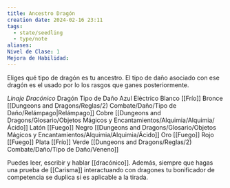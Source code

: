 ```yaml
---
title: Ancestro Dragón
creation date: 2024-02-16 23:11
tags:
  - state/seedling
  - type/note
aliases: 
Nivel de Clase: 1
Mejora de Habilidad:
---
```


Eliges qué tipo de dragón es tu ancestro. El tipo de daño asociado con ese dragón es el usado por lo los rasgos que ganes posteriormente.

*Linaje Dracónico*
Dragón                     Tipo de Daño
Azul                          Eléctrico
Blanco                      [[Frío]]
Bronce                      [[Dungeons and Dragons/Reglas/2) Combate/Daño/Tipo de Daño/Relámpago|Relámpago]]
Cobre                       [[Dungeons and Dragons/Glosario/Objetos Mágicos y Encantamientos/Alquimia/Alquimia/Ácido]]
Latón                        [[Fuego]]
Negro                       [[Dungeons and Dragons/Glosario/Objetos Mágicos y Encantamientos/Alquimia/Alquimia/Ácido]]
Oro                           [[Fuego]]
Rojo                          [[Fuego]]
Plata                         [[Frío]]
Verde                        [[Dungeons and Dragons/Reglas/2) Combate/Daño/Tipo de Daño/Veneno]]

Puedes leer, escribir y hablar [[dracónico]]. Además, siempre que hagas una prueba de [[Carisma]]
interactuando con dragones tu bonificador de competencia se duplica si es aplicable a la tirada.


